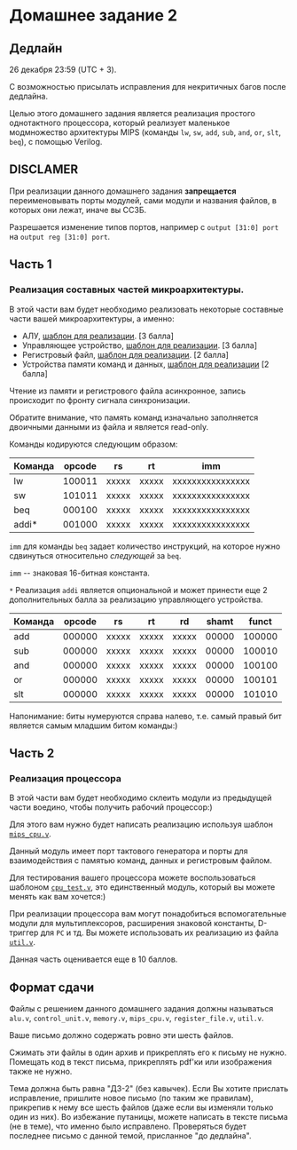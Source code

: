 # Домашнее задание 2

## Дедлайн

26 декабря 23:59 (UTC + 3).

С возможностью присылать исправления для некритичных багов после дедлайна.

Целью этого домашнего задания является реализация простого однотактного процессора, который реализует
маленькое модмножество архитектуры MIPS (команды `lw`, `sw`, `add`, `sub`, `and`, `or`, `slt`, `beq`),
с помощью Verilog.

## **DISCLAMER**

При реализации данного домашнего задания **запрещается** переименовывать порты модулей, сами модули
и названия файлов, в которых они лежат, иначе вы ССЗБ.

Разрешается изменение типов портов, например с `output [31:0] port` на `output reg [31:0] port`.

## Часть 1

### Реализация составных частей микроархитектуры.

В этой части вам будет необходимо реализовать некоторые составные части вашей микроархитектуры,
а именно:
* АЛУ, [шаблон для реализации](./cpu_template/alu.v). [3 балла]
* Управляющее устройство, [шаблон для реализации](./cpu_template/control_unit.v). [3 балла]
* Регистровый файл, [шаблон для реализации](./cpu_template/register_file.v). [2 балла]
* Устройства памяти команд и данных, [шаблон для реализации](./cpu_template/memory.v) [2 балла]

Чтение из памяти и регистрового файла асинхронное, запись происходит по фронту сигнала синхронизации.

Обратите внимание, что память команд изначально заполняется двоичными данными из файла и является read-only.

Команды кодируются следующим образом:

| Команда | opcode | rs    | rt    | imm              |
|---------|--------|-------|-------|------------------|
| lw      | 100011 | xxxxx | xxxxx | xxxxxxxxxxxxxxxx |
| sw      | 101011 | xxxxx | xxxxx | xxxxxxxxxxxxxxxx |
| beq     | 000100 | xxxxx | xxxxx | xxxxxxxxxxxxxxxx |
| addi*   | 001000 | xxxxx | xxxxx | xxxxxxxxxxxxxxxx |

`imm` для команды `beq` задает количество инструкций, на которое нужно сдвинуться относительно _следующей_ за `beq`.

`imm` -- знаковая 16-битная константа.

`*` Реализация `addi` является опциональной и может принести еще 2 дополнительных балла за реализацию
управляющего устройства.

| Команда | opcode | rs    | rt    | rd    | shamt | funct  |
|---------|--------|-------|-------|-------|-------|--------|
| add     | 000000 | xxxxx | xxxxx | xxxxx | 00000 | 100000 |
| sub     | 000000 | xxxxx | xxxxx | xxxxx | 00000 | 100010 |
| and     | 000000 | xxxxx | xxxxx | xxxxx | 00000 | 100100 |
| or      | 000000 | xxxxx | xxxxx | xxxxx | 00000 | 100101 |
| slt     | 000000 | xxxxx | xxxxx | xxxxx | 00000 | 101010 |

Напонимание: биты нумеруются справа налево, т.е. самый правый бит является самым младшим битом команды:)

## Часть 2

### Реализация процессора

В этой части вам будет необходимо склеить модули из предыдущей части воедино, чтобы
получить рабочий процессор:)

Для этого вам нужно будет написать реализацию используя шаблон [`mips_cpu.v`](./cpu_template/mips_cpu.v).

Данный модуль имеет порт тактового генератора и порты для взаимодействия с памятью команд, данных
и регистровым файлом.

Для тестирования вашего процессора можете воспользоваться шаблоном [`cpu_test.v`](./cpu_template/cpu_test.v),
это единственный модуль, который вы можете менять как вам хочется:)

При реализации процессора вам могут понадобиться вспомогательные модули для мультиплексоров, расширения знаковой константы,
D-триггер для `PC` и тд. Вы можете использовать их реализацию из файла [`util.v`](./cpu_template/util.v).

Данная часть оценивается еще в 10 баллов.

## Формат сдачи

Файлы с решением данного домашнего задания должны называться `alu.v`, `control_unit.v`, `memory.v`,
`mips_cpu.v`, `register_file.v`, `util.v`.

Ваше письмо должно содержать ровно эти шесть файлов.

Сжимать эти файлы в один архив и прикреплять его к письму не нужно.
Помещать код в текст письма, прикреплять pdf'ки или изображения также не нужно.

Тема должна быть равна "ДЗ-2" (без кавычек). Если Вы хотите прислать исправление, пришлите новое письмо (по таким же правилам),
прикрепив к нему все шесть файлов (даже если вы изменяли только один из них). Во избежание путаницы, можете написать в тексте письма
(не в теме), что именно было исправлено. Проверяться будет последнее письмо с данной темой, присланное "до дедлайна".